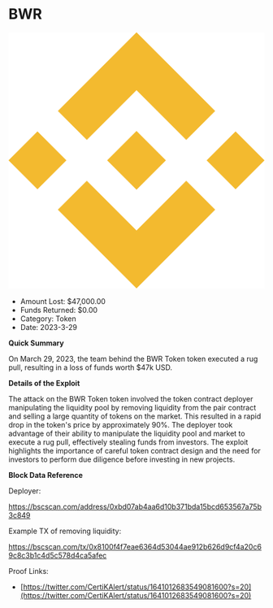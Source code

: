 # BWR
![BWR](/rektimages/BWR.png)
- Amount Lost: $47,000.00
- Funds Returned: $0.00
- Category: Token
- Date: 2023-3-29

**Quick Summary**

On March 29, 2023, the team behind the BWR Token token executed a rug pull, resulting in a loss of funds worth $47k USD.

  


 **Details of the Exploit**

The attack on the BWR Token token involved the token contract deployer manipulating the liquidity pool by removing liquidity from the pair contract and selling a large quantity of tokens on the market. This resulted in a rapid drop in the token's price by approximately 90%. The deployer took advantage of their ability to manipulate the liquidity pool and market to execute a rug pull, effectively stealing funds from investors. The exploit highlights the importance of careful token contract design and the need for investors to perform due diligence before investing in new projects.

  


 **Block Data Reference**

Deployer:

https://bscscan.com/address/0xbd07ab4aa6d10b371bda15bcd653567a75b3c849

Example TX of removing liquidity:

https://bscscan.com/tx/0x8100f4f7eae6364d53044ae912b626d9cf4a20c69c8c3b1c4d5c578d4ca5afec


Proof Links:
- [https://twitter.com/CertiKAlert/status/1641012683549081600?s=20](https://twitter.com/CertiKAlert/status/1641012683549081600?s=20)


